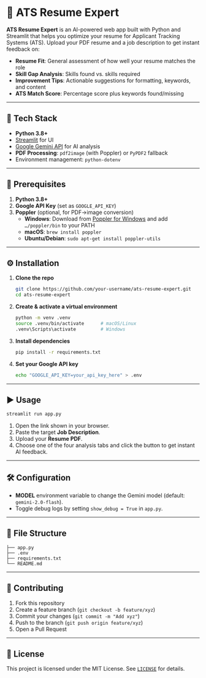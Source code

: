 
# 📄 ATS Resume Expert

**ATS Resume Expert** is an AI-powered web app built with Python and Streamlit that helps you optimize your resume for Applicant Tracking Systems (ATS). Upload your PDF resume and a job description to get instant feedback on:

- **Resume Fit**: General assessment of how well your resume matches the role  
- **Skill Gap Analysis**: Skills found vs. skills required  
- **Improvement Tips**: Actionable suggestions for formatting, keywords, and content  
- **ATS Match Score**: Percentage score plus keywords found/missing  

---

## 🚀 Tech Stack

- **Python 3.8+**  
- [Streamlit](https://streamlit.io/) for UI  
- [Google Gemini API](https://developers.generativeai.google/) for AI analysis  
- **PDF Processing**: `pdf2image` (with Poppler) or `PyPDF2` fallback  
- Environment management: `python-dotenv`

---

## 🔧 Prerequisites

1. **Python 3.8+**  
2. **Google API Key** (set as `GOOGLE_API_KEY`)  
3. **Poppler** (optional, for PDF→image conversion)  
   - **Windows**: Download from [Poppler for Windows](https://github.com/oschwartz10612/poppler-windows/releases/) and add `…/poppler/bin` to your PATH  
   - **macOS**: `brew install poppler`  
   - **Ubuntu/Debian**: `sudo apt-get install poppler-utils`  

---

## ⚙️ Installation

1. **Clone the repo**  
   ```bash
   git clone https://github.com/your-username/ats-resume-expert.git
   cd ats-resume-expert


2. **Create & activate a virtual environment**

   ```bash
   python -m venv .venv
   source .venv/bin/activate      # macOS/Linux
   .venv\Scripts\activate         # Windows
   ```

3. **Install dependencies**

   ```bash
   pip install -r requirements.txt
   ```

4. **Set your Google API key**

   ```bash
   echo "GOOGLE_API_KEY=your_api_key_here" > .env
   ```

---

## ▶️ Usage

```bash
streamlit run app.py
```

1. Open the link shown in your browser.
2. Paste the target **Job Description**.
3. Upload your **Resume PDF**.
4. Choose one of the four analysis tabs and click the button to get instant AI feedback.

---

## 🛠️ Configuration

* **MODEL** environment variable to change the Gemini model (default: `gemini-2.0-flash`).
* Toggle debug logs by setting `show_debug = True` in `app.py`.

---

## 📁 File Structure

```
├── app.py
├── .env
├── requirements.txt
└── README.md
```

---

## 🤝 Contributing

1. Fork this repository
2. Create a feature branch (`git checkout -b feature/xyz`)
3. Commit your changes (`git commit -m "Add xyz"`)
4. Push to the branch (`git push origin feature/xyz`)
5. Open a Pull Request

---

## 📜 License

This project is licensed under the MIT License. See [`LICENSE`](LICENSE) for details.

